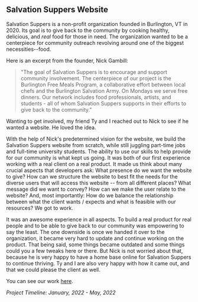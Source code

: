 ## Salvation Suppers Website
Salvation Suppers is a non-profit organization founded in Burlington, VT in 2020. Its goal is to give back to the community by cooking healthy, delicious, and _real_ food for those in need. The organization wanted to be a centerpiece for community outreach revolving around one of the biggest necessities--food. 

Here is an excerpt from the founder, Nick Gambill:
>"The goal of Salvation Suppers is to encourage and support community involvement. The centerpiece of our project is the Burlington Free Meals Program, a collaborative effort between local chefs and the Burlington Salvation Army. On Mondays we serve free dinners. Our network includes food professionals, artists, and students - all of whom Salvation Suppers supports in their efforts to give back to the community."

Wanting to get involved, my friend Ty and I reached out to Nick to see if he wanted a website. He loved the idea.

With the help of Nick's predetermined vision for the website, we build the Salvation Suppers website from scratch, while still juggling part-time jobs and full-time university students. The ability to use our skills to help provide for our community is what kept us going. It was both of our first experience working with a real client on a real product. It made us think about many crucial aspects that developers ask: What presence do we want the website to give? How can we structure the website to best fit the needs for the diverse users that will access this website -- from all different places? What message did we want to convey? How can we make the user relate to the website? And, most importantly: How do we balance the relationship between what the client wants / expects and what is feasible with our resources? We got to work.

It was an awesome experience in all aspects. To build a real product for real people and to be able to give back to our community was empowering to say the least. The one downside is once we handed it over to the organization, it became very hard to update and continue working on the product. That being said, some things became outdated and some things could you a few tweaks here or there. But Nick is not worried about that, because he is very happy to have a home base online for Salvation Suppers to continue thriving. Ty and I are also very happy with how it came out, and that we could please the client as well. 


You can see our work [here](https://www.salvationsuppersvt.com/).

_Project Timeline: January, 2022 - May, 2022_

